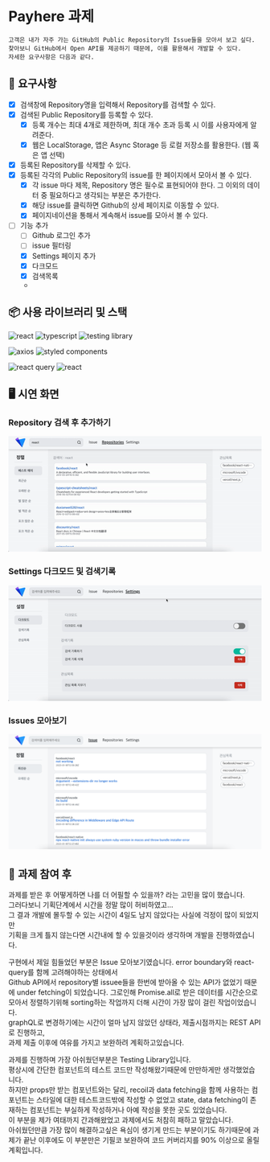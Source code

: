 #  Payhere 과제

```text
고객은 내가 자주 가는 GitHub의 Public Repository의 Issue들을 모아서 보고 싶다.
찾아보니 GitHub에서 Open API를 제공하기 때문에, 이를 활용해서 개발할 수 있다.
자세한 요구사항은 다음과 같다. 
```
## 📝 요구사항

- [x] 검색창에 Repository명을 입력해서 Repository를 검색할 수 있다.
- [x] 검색된 Public Repository를 등록할 수 있다.
    - [x] 등록 개수는 최대 4개로 제한하며, 최대 개수 초과 등록 시 이를 사용자에게 알려준다.
    - [x] 웹은 LocalStorage, 앱은 Async Storage 등 로컬 저장소를 활용한다. (웹 혹은 앱 선택)
- [x] 등록된 Repository를 삭제할 수 있다.
- [x] 등록된 각각의 Public Repository의 issue를 한 페이지에서 모아서 볼 수 있다.
    - [x] 각 issue 마다 제목, Repository 명은 필수로 표현되어야 한다. 그 이외의 데이터 중 필요하다고 생각되는 부분은 추가한다.
    - [x] 해당 issue를 클릭하면 Github의 상세 페이지로 이동할 수 있다.
    - [x] 페이지네이션을 통해서 계속해서 issue를 모아서 볼 수 있다.
- [ ] 기능 추가
    - [ ] Github 로그인 추가
    - [ ] issue 필터링
    - [x] Settings 페이지 추가
    - [x] 다크모드
    - [x] 검색목록
    - 


## 📦 사용 라이브러리 및 스택

<img src="https://img.shields.io/badge/-REACT-61DAFB.svg?style=for-the-badge&logo=react&logoColor=black" alt="react" /> <img src="https://img.shields.io/badge/-typescript-3178C6.svg?style=for-the-badge&logo=typescript&logoColor=white" alt="typescript" /> <img src="https://img.shields.io/badge/-testing library-e33332.svg?style=for-the-badge&logo=testing-library&logoColor=white" alt="testing library" />

<img src="https://img.shields.io/badge/-axios-5A29E4.svg?style=for-the-badge&logo=axios&logoColor=white" alt="axios" /> <img src="https://img.shields.io/badge/-styled components-DB7093.svg?style=for-the-badge&logo=styled-components&logoColor=white" alt="styled components" />

<img src="https://img.shields.io/badge/-react query-FF4154.svg?style=for-the-badge&logo=react-query&logoColor=white" alt="react query" /> <img src="https://img.shields.io/badge/-react router-CA4245.svg?style=for-the-badge&logo=react-router&logoColor=white" alt="react" />

## 🖥 시연 화면
### Repository 검색 후 추가하기
![](./readme_imgs/add_repos.gif)

### Settings 다크모드 및 검색기록
![](./readme_imgs/settings.gif)

### Issues 모아보기
![](./readme_imgs/issues.png)

## 🤔 과제 참여 후

과제를 받은 후 어떻게하면 나를 더 어필할 수 있을까? 라는 고민을 많이 했습니다.  
그러다보니 기획단계에서 시간을 정말 많이 허비하였고...  
그 결과 개발에 몰두할 수 있는 시간이 4일도 남지 않았다는 사실에 걱정이 많이 되었지만  
기획을 크게 틀지 않는다면 시간내에 할 수 있을것이라 생각하며 개발을 진행하였습니다.  

구현에서 제일 힘들었던 부분은 Issue 모아보기였습니다. error boundary와 react-query를 함께 고려해야하는 상태에서  
Github API에서 repository별 issuee들을 한번에 받아올 수 있는 API가 없었기 때문에 under fetching이 되었습니다.
그로인해 Promise.all로 받은 데이터를 시간순으로 모아서 정렬하기위해 sorting하는 작업까지 더해 시간이 가장 많이 걸린 작업이었습니다.  
graphQL로 변경하기에는 시간이 얼마 남지 않았던 상태라, 제출시점까지는 REST API로 진행하고,  
과제 제출 이후에 여유를 가지고 보완하려 계획하고있습니다.  

과제를 진행하며 가장 아쉬웠던부분은 Testing Library입니다.  
평상시에 간단한 컴포넌트의 테스트 코드만 작성해왔기때문에 만만하게만 생각했었습니다.  
하지만 props만 받는 컴포넌트와는 달리, recoil과 data fetching을 함께 사용하는 컴포넌트는 스타일에 대한 테스트코드밖에 작성할 수 없었고  state, data fetching이 존재하는 컴포넌트는 부실하게 작성하거나 아예 작성을 못한 곳도 있었습니다.  
이 부분을 제가 여태까지 간과해왔었고 과제에서도 처참히 패하고 말았습니다.  
아쉬웠던만큼 가장 많이 해결하고싶은 욕심이 생기게 만드는 부분이기도 하기때문에 과제가 끝난 이후에도 이 부분만은 기필코 보완하여 코드 커버리지를 90% 이상으로 올릴 계획입니다.  